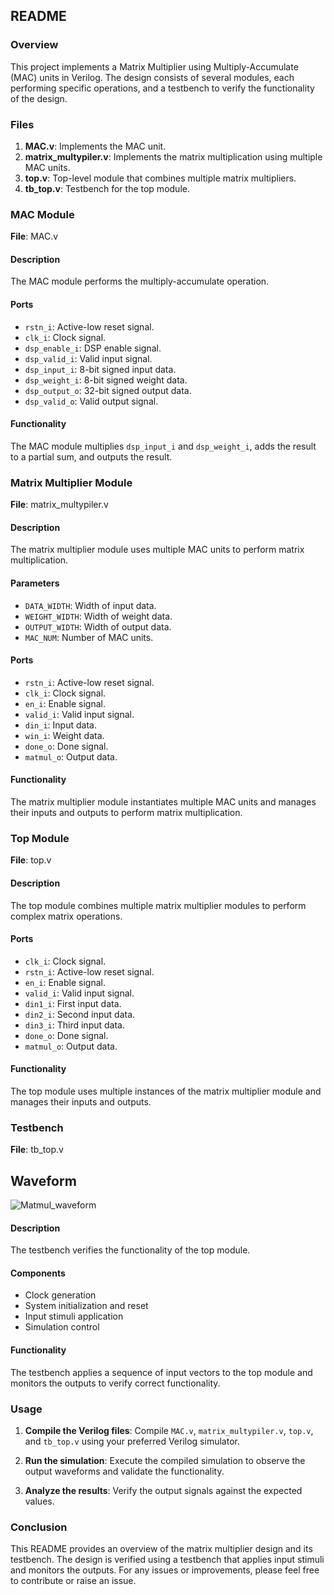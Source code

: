 ## README

### Overview

This project implements a Matrix Multiplier using Multiply-Accumulate (MAC) units in Verilog. The design consists of several modules, each performing specific operations, and a testbench to verify the functionality of the design.

### Files

1. **MAC.v**: Implements the MAC unit.
2. **matrix_multypiler.v**: Implements the matrix multiplication using multiple MAC units.
3. **top.v**: Top-level module that combines multiple matrix multipliers.
4. **tb_top.v**: Testbench for the top module.

### MAC Module

**File**: MAC.v

#### Description
The MAC module performs the multiply-accumulate operation.

#### Ports

- `rstn_i`: Active-low reset signal.
- `clk_i`: Clock signal.
- `dsp_enable_i`: DSP enable signal.
- `dsp_valid_i`: Valid input signal.
- `dsp_input_i`: 8-bit signed input data.
- `dsp_weight_i`: 8-bit signed weight data.
- `dsp_output_o`: 32-bit signed output data.
- `dsp_valid_o`: Valid output signal.

#### Functionality

The MAC module multiplies `dsp_input_i` and `dsp_weight_i`, adds the result to a partial sum, and outputs the result.

### Matrix Multiplier Module

**File**: matrix_multypiler.v

#### Description
The matrix multiplier module uses multiple MAC units to perform matrix multiplication.

#### Parameters

- `DATA_WIDTH`: Width of input data.
- `WEIGHT_WIDTH`: Width of weight data.
- `OUTPUT_WIDTH`: Width of output data.
- `MAC_NUM`: Number of MAC units.

#### Ports

- `rstn_i`: Active-low reset signal.
- `clk_i`: Clock signal.
- `en_i`: Enable signal.
- `valid_i`: Valid input signal.
- `din_i`: Input data.
- `win_i`: Weight data.
- `done_o`: Done signal.
- `matmul_o`: Output data.

#### Functionality

The matrix multiplier module instantiates multiple MAC units and manages their inputs and outputs to perform matrix multiplication.

### Top Module

**File**: top.v

#### Description
The top module combines multiple matrix multiplier modules to perform complex matrix operations.

#### Ports

- `clk_i`: Clock signal.
- `rstn_i`: Active-low reset signal.
- `en_i`: Enable signal.
- `valid_i`: Valid input signal.
- `din1_i`: First input data.
- `din2_i`: Second input data.
- `din3_i`: Third input data.
- `done_o`: Done signal.
- `matmul_o`: Output data.

#### Functionality

The top module uses multiple instances of the matrix multiplier module and manages their inputs and outputs.

### Testbench

**File**: tb_top.v

## Waveform  
![Matmul_waveform](https://github.com/foodinsect/Verilog-modules/assets/36304709/f1f0ac9f-6230-46eb-be52-e370c609e8d5)  


#### Description
The testbench verifies the functionality of the top module.

#### Components

- Clock generation
- System initialization and reset
- Input stimuli application
- Simulation control

#### Functionality

The testbench applies a sequence of input vectors to the top module and monitors the outputs to verify correct functionality.

### Usage

1. **Compile the Verilog files**:
   Compile `MAC.v`, `matrix_multypiler.v`, `top.v`, and `tb_top.v` using your preferred Verilog simulator.

2. **Run the simulation**:
   Execute the compiled simulation to observe the output waveforms and validate the functionality.

3. **Analyze the results**:
   Verify the output signals against the expected values.

### Conclusion

This README provides an overview of the matrix multiplier design and its testbench. The design is verified using a testbench that applies input stimuli and monitors the outputs. For any issues or improvements, please feel free to contribute or raise an issue.
